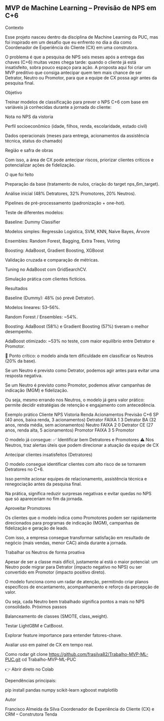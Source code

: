 ## MVP de Machine Learning – Previsão de NPS em C+6

Contexto

Esse projeto nasceu dentro da disciplina de Machine Learning da PUC, mas foi inspirado em um desafio que eu enfrento no dia a dia como Coordenador de Experiência do Cliente (CX) em uma construtora.

O problema é que a pesquisa de NPS seis meses após a entrega das chaves (C+6) muitas vezes chega tarde: quando o cliente já está insatisfeito, sobra pouco espaço para ação. A proposta aqui foi criar um MVP preditivo que consiga antecipar quem tem mais chance de ser Detrator, Neutro ou Promotor, para que a equipe de CX possa agir antes da pesquisa final.

Objetivo

Treinar modelos de classificação para prever o NPS C+6 com base em variáveis já conhecidas durante a jornada do cliente:

Nota no NPS da vistoria

Perfil socioeconômico (idade, filhos, renda, escolaridade, estado civil)

Dados operacionais (meses para entrega, acionamentos da assistência técnica, status do chamado)

Região e safra de obras

Com isso, a área de CX pode antecipar riscos, priorizar clientes críticos e potencializar ações de fidelização.

O que foi feito

Preparação da base (tratamento de nulos, criação do target nps_6m_target).

Análise inicial (48% Detratores, 32% Promotores, 20% Neutros).

Pipelines de pré-processamento (padronização + one-hot).

Teste de diferentes modelos:

Baseline: Dummy Classifier

Modelos simples: Regressão Logística, SVM, KNN, Naive Bayes, Árvore

Ensembles: Random Forest, Bagging, Extra Trees, Voting

Boosting: AdaBoost, Gradient Boosting, XGBoost

Validação cruzada e comparação de métricas.

Tuning no AdaBoost com GridSearchCV.

Simulação prática com clientes fictícios.

Resultados

Baseline (Dummy): 48% (só prevê Detrator).

Modelos lineares: 53–56%.

Random Forest / Ensembles: ~54%.

Boosting: AdaBoost (58%) e Gradient Boosting (57%) tiveram o melhor desempenho.

AdaBoost otimizado: ~53% no teste, com maior equilíbrio entre Detrator e Promotor.

📌 Ponto crítico: o modelo ainda tem dificuldade em classificar os Neutros (20% da base).

Se um Neutro é previsto como Detrator, podemos agir antes para evitar uma resposta negativa.

Se um Neutro é previsto como Promotor, podemos ativar campanhas de indicação (MGM) e fidelização.

Ou seja, mesmo errando nos Neutros, o modelo já gera valor prático: permite decidir estratégias de retenção e engajamento com antecedência.

Exemplo prático
Cliente	NPS Vistoria	Renda	Acionamentos	Previsão C+6
SP (40 anos, baixa renda, 3 acionamentos)	Detrator	FAIXA 1	3	Detrator
BA (32 anos, renda média, sem acionamentos)	Neutro	FAIXA 2	0	Detrator
CE (27 anos, renda alta, 5 acionamentos)	Promotor	FAIXA 3	5	Promotor

O modelo já consegue:
✅ Identificar bem Detratores e Promotores
⚠️ Nos Neutros, traz alertas úteis que podem direcionar a atuação da equipe de CX

Antecipar clientes insatisfeitos (Detratores)

O modelo consegue identificar clientes com alto risco de se tornarem Detratores no C+6.

Isso permite acionar equipes de relacionamento, assistência técnica e renegociação antes da pesquisa final.

Na prática, significa reduzir surpresas negativas e evitar quedas no NPS que só apareceriam no fim da jornada.

Aproveitar Promotores

Os clientes que o modelo indica como Promotores podem ser rapidamente direcionados para programas de indicação (MGM), campanhas de fidelização e geração de leads.

Com isso, a empresa consegue transformar satisfação em resultado de negócio (mais vendas, menor CAC) ainda durante a jornada.

Trabalhar os Neutros de forma proativa

Apesar de ser a classe mais difícil, justamente aí está o maior potencial: um Neutro pode migrar para Detrator (impacto negativo no NPS) ou ser convertido em Promotor (impacto positivo direto).

O modelo funciona como um radar de atenção, permitindo criar planos específicos de encantamento, acompanhamento e reforço da percepção de valor.

Ou seja, cada Neutro bem trabalhado significa pontos a mais no NPS consolidado.
Próximos passos

Balanceamento de classes (SMOTE, class_weight).

Testar LightGBM e CatBoost.

Explorar feature importance para entender fatores-chave.

Avaliar uso em painel de CX em tempo real.

Como rodar
git clone https://github.com/frasilva82/Trabalho-MVP-ML-PUC.git
cd Trabalho-MVP-ML-PUC


👉 Abrir direto no Colab

Dependências principais:

pip install pandas numpy scikit-learn xgboost matplotlib

Autor

Francisco Almeida da Silva
Coordenador de Experiência do Cliente (CX) e CRM – Construtora Tenda
